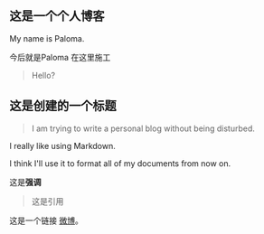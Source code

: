 ## 这是一个个人博客
My name is Paloma.

今后就是Paloma 在这里施工

>Hello?

## 这是创建的一个标题
>I am trying to write a personal blog without being disturbed. 

I really like using Markdown.

I think I'll use it to format all of my documents from now on.

这是**强调**

>这是引用

这是一个链接 [微博](https://weibo.com/u/7447583298/home?wvr=5)。
